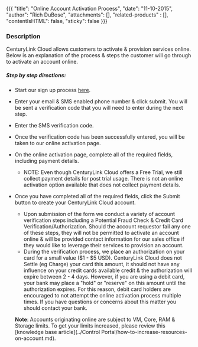{{{
  "title": "Online Account Activation Process",
  "date": "11-10-2015",
  "author": "Rich DuBose",
  "attachments": [],
  "related-products" : [],
  "contentIsHTML": false,
  "sticky": false
}}}

### Description

CenturyLink Cloud allows customers to activate & provision services online.  Below is an explanation of the process & steps the customer will go through to activate an account online.

##### Step by step directions:

* Start our sign up process [here](https://www.ctl.io/?create_account=true).
* Enter your email & SMS enabled phone number & click submit.  You will be sent a verification code that you will need to enter during the next step.
* Enter the SMS verification code.
* Once the verification code has been successfully entered, you will be taken to our online activation page.
* On the online activation page, complete all of the required fields, including payment details.
  * NOTE: Even though CenturyLink Cloud offers a Free Trial, we still collect payment details for post trial usage.  There is not an online activation option available that does not collect payment details.
* Once you have completed all of the required fields, click the Submit button to create your CenturyLink Cloud account.
  * Upon submission of the form we conduct a variety of account verification steps including a Potential Fraud Check & Credit Card Verification/Authorization.  Should the account requestor fail any one of these steps, they will not be permitted to activate an account online & will be provided contact information for our sales office if they would like to leverage their services to provision an account.
  * During the verification process, we place an authorization on your card for a small value ($1 - $5 USD).  CenturyLink Cloud does not Settle (eg Charge) your card this amount, it should not have any influence on your credit cards available credit & the authorization will expire between 2 - 4 days.  However, if you are using a debit card, your bank may place a "hold" or "reserve" on this amount until the authorization expires.  For this reason, debit card holders are encouraged to not attempt the online activation process multiple times.  If you have questions or concerns about this matter you should contact your bank.

  **Note**: Accounts originating online are subject to VM, Core, RAM & Storage limits. To get your limits increased, please review this [knowledge base article](../Control Portal/how-to-increase-resources-on-account.md).
